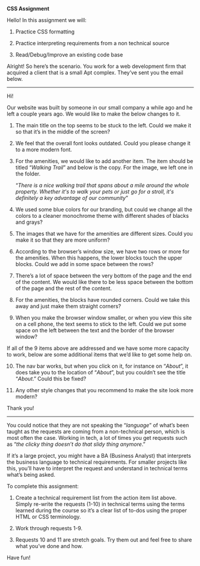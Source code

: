 **CSS Assignment**

  

Hello! In this assignment we will:

1.  Practice CSS formatting
    
2.  Practice interpreting requirements from a non technical source
    
3.  Read/Debug/Improve an existing code base
    

  

Alright! So here’s the scenario. You work for a web development firm that acquired a client that is a small Apt complex. They’ve sent you the email below.

  ------------------

Hi!

  

Our website was built by someone in our small company a while ago and he left a couple years ago. We would like to make the below changes to it.

  

1.  The main title on the top seems to be stuck to the left. Could we make it so that it’s in the middle of the screen?
    
2.  We feel that the overall font looks outdated. Could you please change it to a more modern font.
    
3.  For the amenities, we would like to add another item. The item should be titled “*Walking Trail*” and below is the copy. For the image, we left one in the folder.
    

	“*There is a nice walking trail that spans about a mile around the whole property. Whether it's to walk your pets or just go for a stroll, it's definitely a key advantage of our community*”
    

5.  We used some blue colors for our branding, but could we change all the colors to a cleaner monochrome theme with different shades of blacks and grays?
    
6.  The images that we have for the amenities are different sizes. Could you make it so that they are more uniform?
    
7.  According to the browser’s window size, we have two rows or more for the amenities. When this happens, the lower blocks touch the upper blocks. Could we add in some space between the rows?
    
8.  There’s a lot of space between the very bottom of the page and the end of the content. We would like there to be less space between the bottom of the page and the rest of the content.
    
9.  For the amenities, the blocks have rounded corners. Could we take this away and just make them straight corners?
    
10.  When you make the browser window smaller, or when you view this site on a cell phone, the text seems to stick to the left. Could we put some space on the left between the text and the border of the browser window?
    

  

If all of the 9 items above are addressed and we have some more capacity to work, below are some additional items that we’d like to get some help on.

  

10.  The nav bar works, but when you click on it, for instance on “*About*”, it does take you to the location of “*About*”, but you couldn’t see the title “*About*.” Could this be fixed?
    
11.  Any other style changes that you recommend to make the site look more modern?
    

  

Thank you!

  -------------

You could notice that they are not speaking the “*language*” of what’s been taught as the requests are coming from a non-technical person, which is most often the case. Working in tech, a lot of times you get requests such as “*the clicky thing doesn’t do that slidy thing anymore*.”

If it’s a large project, you might have a BA (Business Analyst) that interprets the business language to technical requirements. For smaller projects like this, you’ll have to interpret the request and understand in technical terms what’s being asked.

  

To complete this assignment:

  

1.  Create a technical requirement list from the action item list above. Simply re-write the requests (1-10) in technical terms using the terms learned during the course so it’s a clear list of to-dos using the proper HTML or CSS terminology.
    
2.  Work through requests 1-9.
    
3.  Requests 10 and 11 are stretch goals. Try them out and feel free to share what you’ve done and how.
    

  

Have fun!

